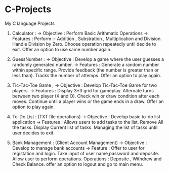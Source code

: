 # C-Projects
My C language Projects



1. Calculator :
-> Objective : Perform Basic Arithmatic Operations
-> Features :
   Perform :- Addition , Substration , Multiplication and Division.
   Handle Division by Zero.
   Choose operation repeatedly until decide to exit.
   Offer an option to use same number again.



2. GuessNumber :
-> Objective : Develop a game where the user guesses a randomly generated number.
-> Features :
   Generate a random number within specific range.
   Provide feedback (the number is greater than or less than).
   Tracks the number of attemps.
   Offer an option to play again.



3. Tic-Tac-Toe Game ;
-> Objective : Develop Tic-Tac-Toe Game for two players.
-> Features :
   Display 3*3 grid for gameplay.
   Alternate turns between two player (X and O).
   Check win or draw condition after each moves.
   Continue until a player wins or the game ends in a draw.
   Offer an option to play again.



4. To-Do List : (TXT file operations)
-> Objective : Develop basic to-do list application
-> Features :
   Allows users to add tasks to the list.
   Remove All the tasks.
   Display Current list of tasks.
   Managing the list of tasks until user decides to exit.



5. Bank Management : (Client Account Management)
-> Objective : Develop to manage bank accounts 
-> Feature :
   Offer to user for registation and login.
   Take input of user name,password and deposite.
   Allow user to perform operations.
   Operations : Deposite , Withdrew and Check Balance.
   offer an option to logout and go to main menu.
   
